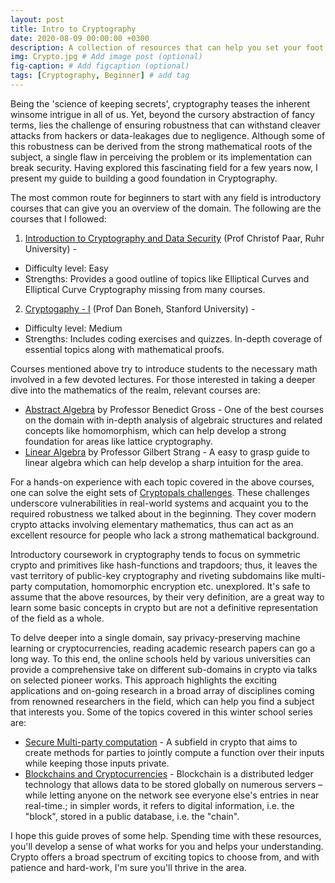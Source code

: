 ```yaml
---
layout: post
title: Intro to Cryptography
date: 2020-08-09 00:00:00 +0300
description: A collection of resources that can help you set your foot into the magical realm of cryptography # Add post description (optional)
img: Crypto.jpg # Add image post (optional)
fig-caption: # Add figcaption (optional)
tags: [Cryptography, Beginner] # add tag
---
```



Being the 'science of keeping secrets', cryptography teases the inherent winsome intrigue in all of us. Yet, beyond the cursory abstraction of fancy terms, lies the challenge of ensuring robustness that can withstand cleaver attacks from hackers or data-leakages due to negligence. Although some of this robustness can be derived from the strong mathematical roots of the subject, a single flaw in perceiving the problem or its implementation can break security. 
Having explored this fascinating field for a few years now, I present my guide to building a good foundation in Cryptography.

The most common route for beginners to start with any field is introductory courses that can give you an overview of the domain. The following are the courses that I followed: 
1. [Introduction to Cryptography and Data Security](http://www.infocobuild.com/education/audio-video-courses/computer-science/IntroductionToCryptography-Ruhr/lecture-01.html) (Prof Christof Paar, Ruhr University) - 
  * Difficulty level: Easy 
  * Strengths: Provides a good outline of topics like Elliptical Curves and Elliptical Curve Cryptography missing from many courses. 
2. [Cryptogaphy - I](https://www.coursera.org/learn/crypto) (Prof Dan Boneh, Stanford University) -
  * Difficulty level: Medium 
  * Strengths: Includes coding exercises and quizzes. In-depth coverage of essential topics along with mathematical proofs.

Courses mentioned above try to introduce students to the necessary math involved in a few devoted lectures. For those interested in taking a deeper dive into the mathematics of the realm, relevant courses are: 
- [Abstract Algebra](http://wayback.archive-it.org/3671/20150528171650/https://www.extension.harvard.edu/open-learning-initiative/abstract-algebra) by Professor Benedict Gross - One of the best courses on the domain with in-depth analysis of algebraic structures and related concepts like homomorphism, which can help develop a strong foundation for areas like lattice cryptography. 
- [Linear Algebra](https://ocw.mit.edu/courses/mathematics/18-06-linear-algebra-spring-2010/) by Professor Gilbert Strang - A easy to grasp guide to linear algebra which can help develop a sharp intuition for the area. 

For a hands-on experience with each topic covered in the above courses, one can solve the eight sets of [Cryptopals challenges](https://cryptopals.com/). These challenges underscore vulnerabilities in real-world systems and acquaint you to the required robustness we talked about in the beginning. They cover modern crypto attacks involving elementary mathematics, thus can act as an excellent resource for people who lack a strong mathematical background. 

Introductory coursework in cryptography tends to focus on symmetric crypto and primitives like hash-functions and trapdoors; thus, it leaves the vast territory of public-key cryptography and riveting subdomains like multi-party computation, homomorphic encryption etc. unexplored. 
It's safe to assume that the above resources, by their very definition, are a great way to learn some basic concepts in crypto but are not a definitive representation of the field as a whole. 

To delve deeper into a single domain, say privacy-preserving machine learning or cryptocurrencies, reading academic research papers can go a long way. To this end, the online schools held by various universities can provide a comprehensive take on different sub-domains in crypto via talks on selected pioneer works. This approach highlights the exciting applications and on-going research in a broad array of disciplines coming from renowned researchers in the field, which can help you find a subject that interests you. Some of the topics covered in this winter school series are:
- [Secure Multi-party computation](http://cyber.biu.ac.il/event/the-5th-biu-winter-school/) - A subfield in crypto that aims to create methods for parties to jointly compute a function over their inputs while keeping those inputs private.
- [Blockchains and Cryptocurrencies](https://iias.huji.ac.il/event/3rd-winter-school-computer-science-and-engineering-blockchains-and-cryptocurrencies) - Blockchain is a distributed ledger technology that allows data to be stored globally on numerous servers – while letting anyone on the network see everyone else's entries in near real-time.; in simpler words, it refers to digital information, i.e. the "block", stored in a public database, i.e. the "chain".

I hope this guide proves of some help. 
Spending time with these resources, you'll develop a sense of what works for you and helps your understanding. Crypto offers a broad spectrum of exciting topics to choose from, and with patience and hard-work, I'm sure you'll thrive in the area.
